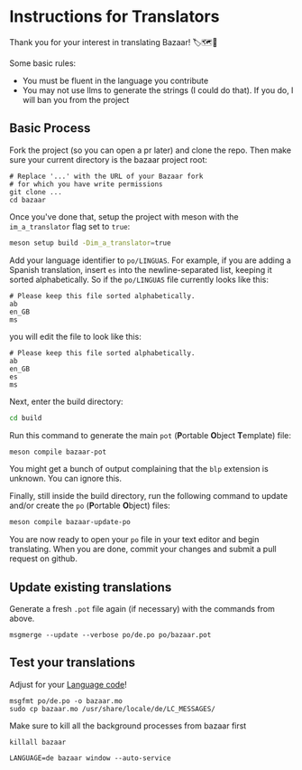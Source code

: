 # Instructions for Translators

Thank you for your interest in translating Bazaar! 🏷️🗺️💜

Some basic rules:
* You must be fluent in the language you contribute
* You may not use llms to generate the strings (I could do that). If
  you do, I will ban you from the project
  
## Basic Process

Fork the project (so you can open a pr later) and clone the repo. Then
make sure your current directory is the bazaar project root:

```
# Replace '...' with the URL of your Bazaar fork
# for which you have write permissions
git clone ...
cd bazaar
```

Once you've done that, setup the project with meson with the
`im_a_translator` flag set to `true`:

```sh
meson setup build -Dim_a_translator=true
```

Add your language identifier to `po/LINGUAS`. For example, if you are
adding a Spanish translation, insert `es` into the newline-separated
list, keeping it sorted alphabetically. So if the `po/LINGUAS` file
currently looks like this:

```
# Please keep this file sorted alphabetically.
ab
en_GB
ms
```

you will edit the file to look like this:

```
# Please keep this file sorted alphabetically.
ab
en_GB
es
ms
```

Next, enter the build directory:

```sh
cd build
```

Run this command to generate the main `pot` (**P**ortable **O**bject
**T**emplate) file:

```sh
meson compile bazaar-pot
```

You might get a bunch of output complaining that the `blp` extension
is unknown. You can ignore this.

Finally, still inside the build directory, run the following command
to update and/or create the `po` (**P**ortable **O**bject) files:

```sh
meson compile bazaar-update-po
```

You are now ready to open your `po` file in your text editor and begin
translating. When you are done, commit your changes and submit a pull
request on github.

## Update existing translations

Generate a fresh `.pot` file again (if necessary) with the commands from above.

```
msgmerge --update --verbose po/de.po po/bazaar.pot
```


## Test your translations

Adjust for your [Language code](https://en.wikipedia.org/wiki/List_of_ISO_639_language_codes)!

```
msgfmt po/de.po -o bazaar.mo
sudo cp bazaar.mo /usr/share/locale/de/LC_MESSAGES/
```

Make sure to kill all the background processes from bazaar first

```
killall bazaar
```

```
LANGUAGE=de bazaar window --auto-service
```
